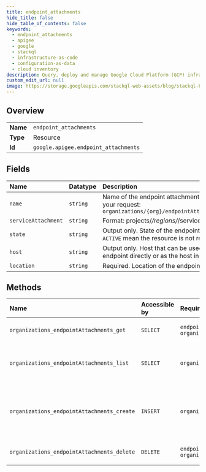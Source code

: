 ```yaml
---
title: endpoint_attachments
hide_title: false
hide_table_of_contents: false
keywords:
  - endpoint_attachments
  - apigee
  - google    
  - stackql
  - infrastructure-as-code
  - configuration-as-data
  - cloud inventory
description: Query, deploy and manage Google Cloud Platform (GCP) infrastructure and resources using SQL
custom_edit_url: null
image: https://storage.googleapis.com/stackql-web-assets/blog/stackql-blog-post-featured-image.png
---
```

  
    

## Overview
<table><tbody>
<tr><td><b>Name</b></td><td><code>endpoint_attachments</code></td></tr>
<tr><td><b>Type</b></td><td>Resource</td></tr>
<tr><td><b>Id</b></td><td><code>google.apigee.endpoint_attachments</code></td></tr>
</tbody></table>

## Fields
| Name | Datatype | Description |
|:-----|:---------|:------------|
| `name` | `string` | Name of the endpoint attachment. Use the following structure in your request: `organizations/{org}/endpointAttachments/{endpoint_attachment}` |
| `serviceAttachment` | `string` | Format: projects/*/regions/*/serviceAttachments/* |
| `state` | `string` | Output only. State of the endpoint attachment. Values other than `ACTIVE` mean the resource is not ready to use. |
| `host` | `string` | Output only. Host that can be used in either the HTTP target endpoint directly or as the host in target server. |
| `location` | `string` | Required. Location of the endpoint attachment. |
## Methods
| Name | Accessible by | Required Params | Description |
|:-----|:--------------|:----------------|:------------|
| `organizations_endpointAttachments_get` | `SELECT` | `endpointAttachmentsId, organizationsId` | Gets the endpoint attachment. |
| `organizations_endpointAttachments_list` | `SELECT` | `organizationsId` | Lists the endpoint attachments in an organization. |
| `organizations_endpointAttachments_create` | `INSERT` | `organizationsId` | Creates an endpoint attachment. **Note:** Not supported for Apigee hybrid. |
| `organizations_endpointAttachments_delete` | `DELETE` | `endpointAttachmentsId, organizationsId` | Deletes an endpoint attachment. |
